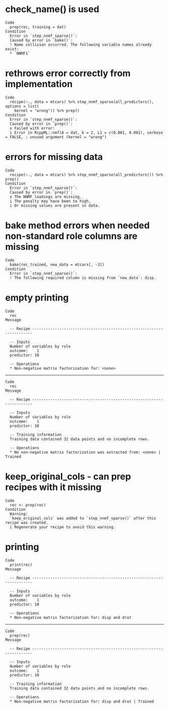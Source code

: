 # check_name() is used

    Code
      prep(rec, training = dat)
    Condition
      Error in `step_nnmf_sparse()`:
      Caused by error in `bake()`:
      ! Name collision occurred. The following variable names already exist:
      * `NNMF1`

# rethrows error correctly from implementation

    Code
      recipe(~., data = mtcars) %>% step_nnmf_sparse(all_predictors(), options = list(
        kernel = "wrong")) %>% prep()
    Condition
      Error in `step_nnmf_sparse()`:
      Caused by error in `prep()`:
      x Failed with error:
      i Error in RcppML::nmf(A = dat, k = 2, L1 = c(0.001, 0.001), verbose = FALSE, : unused argument (kernel = "wrong")

# errors for missing data

    Code
      recipe(~., data = mtcars) %>% step_nnmf_sparse(all_predictors()) %>% prep()
    Condition
      Error in `step_nnmf_sparse()`:
      Caused by error in `prep()`:
      x The NNMF loadings are missing.
      i The penalty may have been to high.
      i Or missing values are present in data.

# bake method errors when needed non-standard role columns are missing

    Code
      bake(rec_trained, new_data = mtcars[, -3])
    Condition
      Error in `step_nnmf_sparse()`:
      ! The following required column is missing from `new_data`: disp.

# empty printing

    Code
      rec
    Message
      
      -- Recipe ----------------------------------------------------------------------
      
      -- Inputs 
      Number of variables by role
      outcome:    1
      predictor: 10
      
      -- Operations 
      * Non-negative matrix factorization for: <none>

---

    Code
      rec
    Message
      
      -- Recipe ----------------------------------------------------------------------
      
      -- Inputs 
      Number of variables by role
      outcome:    1
      predictor: 10
      
      -- Training information 
      Training data contained 32 data points and no incomplete rows.
      
      -- Operations 
      * No non-negative matrix factorization was extracted from: <none> | Trained

# keep_original_cols - can prep recipes with it missing

    Code
      rec <- prep(rec)
    Condition
      Warning:
      `keep_original_cols` was added to `step_nnmf_sparse()` after this recipe was created.
      i Regenerate your recipe to avoid this warning.

# printing

    Code
      print(rec)
    Message
      
      -- Recipe ----------------------------------------------------------------------
      
      -- Inputs 
      Number of variables by role
      outcome:    1
      predictor: 10
      
      -- Operations 
      * Non-negative matrix factorization for: disp and drat

---

    Code
      prep(rec)
    Message
      
      -- Recipe ----------------------------------------------------------------------
      
      -- Inputs 
      Number of variables by role
      outcome:    1
      predictor: 10
      
      -- Training information 
      Training data contained 32 data points and no incomplete rows.
      
      -- Operations 
      * Non-negative matrix factorization for: disp and drat | Trained

